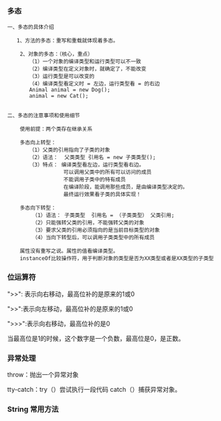 ### 多态

```
一、多态的具体介绍

   1、方法的多态：重写和重载就体现着多态。

    2、对象的多态：（核心，重点）
       （1）一个对象的编译类型和运行类型可以不一致
       （2）编译类型在定义对象时，就确定了，不能改变
       （3）运行类型是可以改变的
       （4）编译类型看定义时 = 左边，运行类型看 = 的右边
       Animal animal = new Dog();
       animal = new Cat();


二、多态的注意事项和使用细节

    使用前提：两个类存在继承关系

    多态向上转型：
       （1）父类的引用指向了子类的对象
       （2）语法：  父类类型 引用名 = new 子类类型();
       （3）特点： 编译类型看左边，运行类型看右边。
                  可以调用父类中的所有可以访问的成员
                  不能调用子类中的特有成员
                  在编译阶段，能调用那些成员，是由编译类型决定的。
                  最终运行效果看子类的具体实现！

    多态向下转型：
        （1）语法： 子类类型  引用名 = （子类类型） 父类引用;
        （2）只能强转父类的引用，不能强转父类的对象
        （3）要求父类的引用必须指向的是当前目标类型的对象
        （4）当向下转型后，可以调用子类类型中的所有成员
        
    属性没有重写之说。属性的值看编译类型。
    instanceOf比较操作符，用于判断对象的类型是否为XX类型或者是XX类型的子类型
```



### 位运算符

">>": 表示向右移动，最高位补的是原来的1或0

">>":表示向左移动，最高位补的是原来的1或0

">>>":表示向右移动，最高位补的是0

当最高位是1的时候，这个数字是一个负数，最高位是0，是正数。

### 异常处理

throw：抛出一个异常对象

tty-catch：try（）尝试执行一段代码 catch（）捕获异常对象。

### String 常用方法







